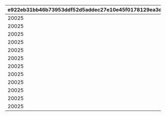 |e922eb31bb46b73953ddf52d5addec27e10e45f0178129ea3d8d30f8d0f63003|a3056a6cc120cc586b382a7f712c09a7b180e29de9431849a4e57a9300ee0f72|e96722373463ad994d617ad676bee5918b467bc9e0b7a30db0b07e04b0aef9e5|2ff0e6893d2645908a5b3f2a3c4ec588de2c386c3ac70d43465b96ddc3553cc9|d78732edada078a288249edbf2c25f124db987ebe645fa9a0aa10050247aacf1|7628c9663194923e92cde3aa401cf0afdea734c17026c5c99581eca2a82fa920|
| --- | --- | --- | --- | --- | --- |
|20025|0|0|1|1|1101|
|20025|0|0|1|1|1102|
|20025|5042002|1|0|1|1103|
|20025|0|0|1|1|1104|
|20025|5042003|1|0|1|1105|
|20025|0|0|1|1|1106|
|20025|5042005|2|0|1|1107|
|20025|5042007|1|0|2|1201|
|20025|5042007|2|0|2|1202|
|20025|0|0|1|2|1203|
|20025|0|0|1|2|1204|
|20025|0|0|0|1|1301|